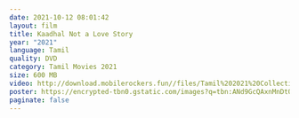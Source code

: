 ```yaml
---
date: 2021-10-12 08:01:42
layout: film
title: Kaadhal Not a Love Story
year: "2021"
language: Tamil
quality: DVD
category: Tamil Movies 2021
size: 600 MB
video: http://download.mobilerockers.fun//files/Tamil%202021%20Collection/Kaadhal%20Not%20a%20Love%20Story%20(2021)/Kaadhal%20Not%20a%20Love%20Story%20(2021)%20Full%20Movies/Kaadhal%20Not%20a%20Love%20Story%20(2021)%20HDRip/Kaadhal%20Not%20A%20Love%20Story%20(2021)%20HDRip%20Single%20Part.mp4
poster: https://encrypted-tbn0.gstatic.com/images?q=tbn:ANd9GcQAxnMnDtQKS0B9mn6eNkEZRDBH2fhgzzyTlw&usqp=CAU
paginate: false
---
```

